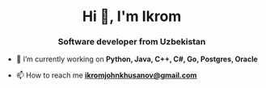 <h1 align="center">Hi 👋, I'm Ikrom</h1>
<h3 align="center">Software developer from Uzbekistan</h3>

- 🔭 I’m currently working on **Python, Java, C++, C#, Go, Postgres, Oracle**

- 📫 How to reach me **ikromjohnkhusanov@gmail.com**
